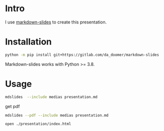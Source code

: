 # Intro

I use [markdown-slides](https://gitlab.com/da_doomer/markdown-slides) to create this presentation.


# Installation

```bash
python -m pip install git+https://gitlab.com/da_doomer/markdown-slides.git
```

Markdown-slides works with Python >= 3.8.


# Usage

```bash
mdslides  --include medias presentation.md
```

get pdf
```bash
mdslides --pdf --include medias presentation.md
```


```bash
open ./presentation/index.html
```